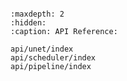 ```{include} ../../README.md
```

```{toctree}
:maxdepth: 2
:hidden:
:caption: API Reference:

api/unet/index
api/scheduler/index
api/pipeline/index
```
